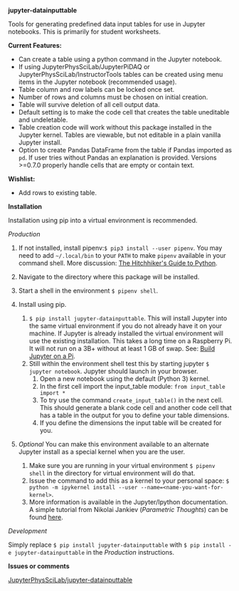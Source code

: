 **jupyter-datainputtable**

Tools for generating predefined data input tables for use in Jupyter notebooks.
This is primarily for student worksheets.

**Current Features:**

* Can create a table using a python command in the Jupyter notebook.
* If using JupyterPhysSciLab/JupyterPiDAQ or JupyterPhysSciLab/InstructorTools tables can be
created using menu items in the Jupyter notebook (recommended usage).
* Table column and row labels can be locked once set.
* Number of rows and columns must be chosen on initial creation.
* Table will survive deletion of all cell output data.
* Default setting is to make the code cell that creates the table uneditable and
undeletable.
* Table creation code will work without this package installed in the Jupyter
kernel. Tables are viewable, but not editable in a plain vanilla Jupyter install.
* Option to create Pandas DataFrame from the table if Pandas imported as `pd`.
If user tries without Pandas an explanation is provided. Versions >=0.7.0
 properly handle cells that are empty or contain text.

**Wishlist:**

* Add rows to existing table.

**Installation**

Installation using pip into a virtual environment is recommended.

_Production_

1. If not installed, install pipenv:`$ pip3 install --user pipenv`. You may
need to add `~/.local/bin` to your `PATH` to make `pipenv`
available in your command shell. More discussion: 
[The Hitchhiker's Guide to Python](https://docs.python-guide.org/dev/virtualenvs/).
1. Navigate to the directory where this package will be installed.
1. Start a shell in the environment `$ pipenv shell`.
1. Install using pip.
    1. `$ pip install jupyter-datainputtable`. This will install Jupyter into the same virtual
    environment if you do not already have it on your machine. If Jupyter is already
    installed the virtual environment will use the existing installation. This takes
    a long time on a Raspberry Pi. It will not run on a 3B+ without at least 1 GB of
    swap. See: [Build Jupyter on a Pi](https://www.uwosh.edu/facstaff/gutow/computer-and-programming-how-tos/installing-jupyter-on-raspberrian).
    1. Still within the environment shell test this by starting jupyter
`$ jupyter notebook`. Jupyter should launch in your browser.
        1. Open a new notebook using the default (Python 3) kernel.
        1. In the first cell import the input_table module:
            `from input_table import *`
        1. To try use the command `create_input_table()` in the next cell. This should generate a blank code cell
        and another code cell that has a table in the output for you to define your table dimensions.
        1. If you define the dimensions the input table will be created for you.
        
1. _Optional_ You can make this environment available to an alternate Jupyter install as a special kernel when you are the user.
    1. Make sure you are running in your virtual environment `$ pipenv shell` in the directory for  virtual
    environment will do that.
    1. Issue the command to add this as a kernel to your personal space: 
    `$ python -m ipykernel install --user --name=<name-you-want-for-kernel>`.
    1. More information is available in the Jupyter/Ipython documentation. A simple tutorial from Nikolai Jankiev
    (_Parametric Thoughts_) can be found [here](https://janakiev.com/til/jupyter-virtual-envs/). 
    
_Development_

Simply replace `$ pip install jupyter-datainputtable` with `$ pip install -e jupyter-datainputtable` in the _Production_
instructions.

**Issues or comments**

[JupyterPhysSciLab/jupyter-datainputtable](https://github.com/JupyterPhysSciLab/jupyter-datainputtable)